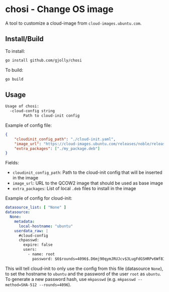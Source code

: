 # chosi - Change OS image

A tool to customize a cloud-image from `cloud-images.ubuntu.com`.

## Install/Build

To install:

```bash
go install github.com/gjolly/chosi
```

To build:

```bash
go build
```

## Usage

```bash
Usage of chosi:
  -cloud-config string
        Path to cloud-init config
```

Example of config file:

```json
{
    "cloudinit_config_path": "./cloud-init.yaml",
    "image_url": "https://cloud-images.ubuntu.com/releases/noble/release/ubuntu-24.04-server-cloudimg-amd64.img",
    "extra_packages": ["./my_package.deb"]
}
```

Fields:
 * `cloudinit_config_path`: Path to the cloud-init config that will be inserted in the image
 * `image_url`: URL to the QCOW2 image that should be used as base image
 * `extra_packages`: List of local `.deb` files to install in the image

Example of config for cloud-init:

```yaml
datasource_list: [ "None" ]
datasource:
  None:
    metadata:
      local-hostname: "ubuntu"
    userdata_raw: |
      #cloud-config
      chpasswd:
        expire: false
        users:
          - name: root
            password: $6$rounds=4096$.D6mj90qymJRUJcv$3LugFdGSHRPv6Wf8IVOxwq7OZjEN14mNBtjfa2KVpDkv0Qa.vV0MjbpfA46E6dpQBL7HNDFzzXyO3lJ7/nFDO1
```

This will tell cloud-init to only use the config from this file (datasource `None`), to set the hostname to `ubuntu` and the password of the user `root` as `ubuntu`. To generate a new password hash, use `mkpasswd` (e.g. `mkpasswd --method=SHA-512 --rounds=4096`).
